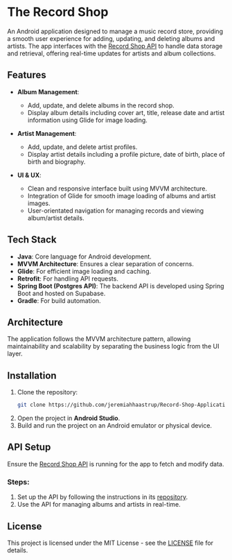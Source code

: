 
# The Record Shop

An Android application designed to manage a music record store, providing a smooth user experience for adding, updating, and deleting albums and artists. The app interfaces with the [Record Shop API](https://github.com/jeremiahhaastrup/Record_Shop_API) to handle data storage and retrieval, offering real-time updates for artists and album collections.

## Features
- **Album Management**:
  - Add, update, and delete albums in the record shop.
  - Display album details including cover art, title, release date and artist information using Glide for image loading.
  
- **Artist Management**:
  - Add, update, and delete artist profiles.
  - Display artist details including a profile picture, date of birth, place of birth and biography.

- **UI & UX**:
  - Clean and responsive interface built using MVVM architecture.
  - Integration of Glide for smooth image loading of albums and artist images.
  - User-orientated navigation for managing records and viewing album/artist details.

## Tech Stack
- **Java**: Core language for Android development.
- **MVVM Architecture**: Ensures a clear separation of concerns.
- **Glide**: For efficient image loading and caching.
- **Retrofit**: For handling API requests.
- **Spring Boot (Postgres API)**: The backend API is developed using Spring Boot and hosted on Supabase.
- **Gradle**: For build automation.

## Architecture
The application follows the MVVM architecture pattern, allowing maintainability and scalability by separating the business logic from the UI layer.

## Installation
1. Clone the repository:
   ```bash
   git clone https://github.com/jeremiahhaastrup/Record-Shop-Application.git
   ```
2. Open the project in **Android Studio**.
3. Build and run the project on an Android emulator or physical device.

## API Setup
Ensure the [Record Shop API](https://github.com/jeremiahhaastrup/Record_Shop_API) is running for the app to fetch and modify data.

### Steps:
1. Set up the API by following the instructions in its [repository](https://github.com/jeremiahhaastrup/Record_Shop_API).
2. Use the API for managing albums and artists in real-time.

## License
This project is licensed under the MIT License - see the [LICENSE](LICENSE) file for details.
